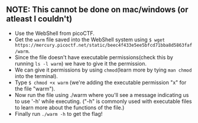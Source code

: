 ## NOTE: This cannot be done on mac/windows (or atleast I couldn't)

- Use the WebShell from picoCTF.
- Get the `warm` file saved into the WebShell system using `$ wget https://mercury.picoctf.net/static/beec4f433e5ee5bfcd71bba8d5863faf/warm`.
- Since the file doesn't have executable permissions(check this by running `ls -l warm`) we have to give it the permission.
- We can give it permissions by using `chmod`(learn more by tying `man chmod` into the terminal).
- Type `$ chmod +x warm` (we're adding the executable permission "x" for the file "warm").
- Now run the file using ./warm where you'll see a message indicating us to use '-h' while executing. ("-h" is commonly used with executable files to learn more about the functions of the file.)
- Finally run `./warm -h` to get the flag!